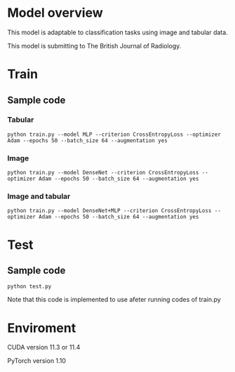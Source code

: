 # Model overview

This model is adaptable to classification tasks using image and tabular data. 

This model is submitting to The British Journal of Radiology.

# Train
## Sample code
### Tabular
```python train.py --model MLP --criterion CrossEntropyLoss --optimizer Adam --epochs 50 --batch_size 64 --augmentation yes```

### Image
```python train.py --model DenseNet --criterion CrossEntropyLoss --optimizer Adam --epochs 50 --batch_size 64 --augmentation yes```

### Image and tabular
```python train.py --model DenseNet+MLP --criterion CrossEntropyLoss --optimizer Adam --epochs 50 --batch_size 64 --augmentation yes```

# Test
## Sample code
```python test.py```

Note that this code is implemented to use afeter running codes of train.py

# Enviroment
CUDA version 11.3 or 11.4

PyTorch version 1.10
